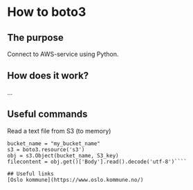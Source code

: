 # How to boto3

## The purpose
Connect to AWS-service using Python.

## How does it work?
...

## Useful commands
Read a text file from S3 (to memory)
```S3_key = "something/something/log.txt"
bucket_name = "my_bucket_name"
s3 = boto3.resource('s3')
obj = s3.Object(bucket_name, S3_key)
filecontent = obj.get()['Body'].read().decode('utf-8')````

## Useful links
[Oslo kommune](https://www.oslo.kommune.no/)

